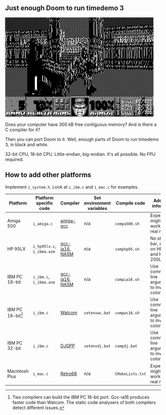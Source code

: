 ## Just enough Doom to run timedemo 3
![Doomtd3](readme_imgs/doomtd3.png?raw=true)

Does your computer have 300 kB free contiguous memory?
And is there a C compiler for it?

Then you can port Doom to it.
Well, enough parts of Doom to run timedemo 3, in black and white.

32-bit CPU, 16-bit CPU.
Little-endian, big-endian.
It's all possible.
No FPU required.

## How to add other platforms
Implement `i_system.h`. Look at `i_ibm.c` and `i_mac.c` for examples.

|Platform         |Platform specific code    |Compiler                                                                   |Set environment variables|Compile code    |Additional information                              |
|-----------------|--------------------------|---------------------------------------------------------------------------|-------------------------|----------------|----------------------------------------------------|
|Amiga 500        |`i_amiga.c`               |[amiga-gcc](https://github.com/bebbo/amiga-gcc)                            |n/a                      |`compa500.sh`   |Experimental, might not work on a real machine      |
|HP 95LX          |`i_hp95lx.c`, `i_ibma.asm`|[gcc-ia16](https://github.com/tkchia/gcc-ia16), [NASM](https://www.nasm.us)|n/a                      |`comphp95.sh`   |No status bar, also runs on HP 100LX and HP 200LX   |
|IBM PC 16-bit    |`i_ibm.c`,    `i_ibma.asm`|[gcc-ia16](https://github.com/tkchia/gcc-ia16), [NASM](https://www.nasm.us)|n/a                      |`compia16.sh`   |Use command line argument `lcd` to invert the colors|
|IBM PC 16-bit[^1]|`i_ibm.c`                 |[Watcom](https://github.com/open-watcom/open-watcom-v2)                    |`setenvwc.bat`           |`compwc16.sh`   |Use command line argument `lcd` to invert the colors|
|IBM PC 32-bit    |`i_ibm.c`                 |[DJGPP](https://github.com/andrewwutw/build-djgpp)                         |`setenvdj.bat`           |`compdj.bat`    |Use command line argument `lcd` to invert the colors|
|Macintosh Plus   |`i_mac.c`                 |[Retro68](https://github.com/autc04/Retro68)                               |n/a                      |`CMakeLists.txt`|Experimental, might not work on a real machine      |

[^1]: Two compilers can build the IBM PC 16-bit port. Gcc-ia16 produces faster code than Watcom. The static code analysers of both compilers detect different issues.
